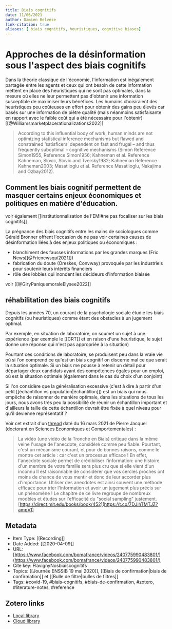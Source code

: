 ```yaml
---
title: Biais cognitifs
date: 11/06/2021
author: Damien Belvèze
link-citation: true
aliases: [ biais cognitifs, heuristiques, cognitive biases]
---
```



# Approches de la désinformation sous l'aspect des biais cognitifs

Dans la théorie classique de l'économie, l'information est inégalement partagée entre les agents et ceux qui ont besoin de cette information mettent en place des heuristiques qui ne sont pas optimales, dans la mesure où elles ne leur permettent pas d'obtenir une information susceptible de maximiser leurs bénéfices. 
Les humains choisiraient des heuristiques peu coûteuses en effort pour obtenir des gains peu élevés car basés sur une information de piètre qualité (mais néanmoins satisfaisante en rapport avec le faible coût qui a été nécessaire pour l'obtenir)[[@Williamsmarketplacerationalizations2022]]

> According to this influential body of work, human minds are not optimizing statistical inference mechanisms but flawed and constrained ‘satisficers’ dependent on fast and frugal – and thus frequently suboptimal – cognitive mechanisms (Simon Reference Simon1955, Reference Simon1956; Kahneman et al. Reference Kahneman, Slovic, Slovic and Tversky1982; Kahneman Reference Kahneman2003; Masatlioglu et al. Reference Masatlioglu, Nakajima and Ozbay2012).




## Comment les biais cognitif permettent de masquer certains enjeux économiques et politiques en matière d'éducation. 

voir également [[institutionnalisation de l'EMI#ne pas focaliser sur les biais cognitifs]]

La prégnance des biais cognitifs entre les mains de sociologues comme Gérald Bronner offrent l'occasion de ne pas voir certaines causes de désinformation liées à des enjeux politiques ou économiques : 

- blanchiment des fausses informations par les grandes marques (Fric News[[@Fricnewsqui2021]])
- fabrication du doute (Oreskes, Convway) provoquée par les industriels pour soutenir leurs intérêts financiers
- rôle des lobbies qui inondent les décideurs d'information biaisée

voir [[@GiryPaniquemoraleElysee2022]]


## réhabilitation des biais cognitifs

Depuis les années 70, un courant de la psychologie sociale étudie les biais cognitifs (ou heuristiques) comme étant des obstacles à un jugement optimal.

Par exemple, en situation de laboratoire, on soumet un sujet à une expérience (par exemple le [[CRT]] et en raison d'une heuristique, le sujet donne une réponse qui n'est pas appropriée à la situation)

Pourtant ces conditions de laboratoire, se produisent peu dans la vraie vie où si l'on comprend ce qu'est un biais cognitif on discerne mal ce que serait la situation optimale. Si un biais me pousse à retenir un détail pour départager deux candidats ayant des compétences égales pour un emploi, où est la situation optimale (également dans le cas du choix d'un conjoint)

Si l'on considère que la généralisation excessive (c'est à dire à partir d'un petit [[échantillon vs population|échantillon]]) est un biais qui nous empêche de raisonner de manière optimale, dans les situations de tous les jours, nous avons très peu la possibilité de réunir un échantillon important et d'ailleurs la taille de cette échantillon devrait être fixée à quel niveau pour qu'il devienne représentatif ?

Voir cet extrait d'un [thread](https://twitter.com/pierre_jacquel/status/1371825532866859009) daté du 16 mars 2021 de Pierre Jacquel (doctorant en Sciences Economiques et Comportementales) :

>La vidéo (une vidéo de la Tronche en Biais) critique dans la même veine l'usage de l'anecdote, considéré comme peu fiable. Pourtant, c'est un mécanisme courant, et pour de bonnes raisons, comme le montre cet article : car c'est un processus efficace !
>En effet, l'anecdote sociale permet de crédibiliser l'information: une histoire d'un membre de votre famille sera plus cru que si elle vient d'un inconnu
>Il est raisonnable de considérer que vos cercles proches ont moins de chance de vous mentir et donc de leur accorder plus d'importance. Utiliser des anecdotes est ainsi souvent une méthode efficace pour trier l'information et avoir un jugement plus précis sur un phénomène !
>Le chapitre de ce livre regroupe de nombreux modèles et études sur l'efficacité du "social sampling" justement. [https://direct.mit.edu/books/book/452](https://t.co/7DJihTMTJZ?amp=1)

## Metadata

* Item Type: [[Recording]]
* Date Added: [[2020-04-09]]
* URL: [https://www.facebook.com/bomafrance/videos/240775990483801/](https://www.facebook.com/bomafrance/videos/240775990483801/)
* Cite key: FlavignyNosbiaiscognitifs
* Topics: [[Journée ENSSIB 19 mai 2020]], [[Biais de confirmation|biais de confirmation]] et [[Bulle de filtre|bulles de filtres]]
* Tags: #covid-19, #biais-cognitifs, #biais-de-confirmation, #zotero, #literature-notes, #reference


##  Zotero links
* [Local library](zotero://select/items/1_ZPT9PXSR)
* [Cloud library](http://zotero.org/users/895735/items/ZPT9PXSR)
